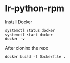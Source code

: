 # lr-python-rpm

Install Docker

```yum install docker
systemctl status docker
systemctl start docker
docker -v
```

After cloning the repo


```
docker build -f Dockerfile .
```
